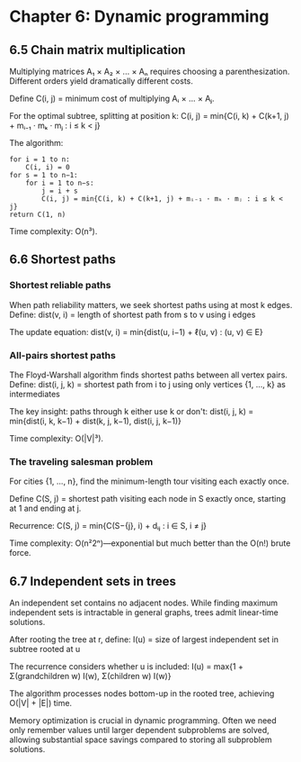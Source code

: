 # Chapter 6: Dynamic programming

## 6.5 Chain matrix multiplication

Multiplying matrices A₁ × A₂ × ... × Aₙ requires choosing a parenthesization. Different orders yield dramatically different costs.

Define C(i, j) = minimum cost of multiplying Aᵢ × ... × Aⱼ.

For the optimal subtree, splitting at position k:
C(i, j) = min{C(i, k) + C(k+1, j) + mᵢ₋₁ · mₖ · mⱼ : i ≤ k < j}

The algorithm:
```
for i = 1 to n:
    C(i, i) = 0
for s = 1 to n−1:
    for i = 1 to n−s:
        j = i + s
        C(i, j) = min{C(i, k) + C(k+1, j) + mᵢ₋₁ · mₖ · mⱼ : i ≤ k < j}
return C(1, n)
```

Time complexity: O(n³).

## 6.6 Shortest paths

### Shortest reliable paths

When path reliability matters, we seek shortest paths using at most k edges. Define:
dist(v, i) = length of shortest path from s to v using i edges

The update equation:
dist(v, i) = min{dist(u, i−1) + ℓ(u, v) : (u, v) ∈ E}

### All-pairs shortest paths

The Floyd-Warshall algorithm finds shortest paths between all vertex pairs. Define:
dist(i, j, k) = shortest path from i to j using only vertices {1, ..., k} as intermediates

The key insight: paths through k either use k or don't:
dist(i, j, k) = min{dist(i, k, k−1) + dist(k, j, k−1), dist(i, j, k−1)}

Time complexity: O(|V|³).

### The traveling salesman problem

For cities {1, ..., n}, find the minimum-length tour visiting each exactly once.

Define C(S, j) = shortest path visiting each node in S exactly once, starting at 1 and ending at j.

Recurrence:
C(S, j) = min{C(S−{j}, i) + dᵢⱼ : i ∈ S, i ≠ j}

Time complexity: O(n²2ⁿ)—exponential but much better than the O(n!) brute force.

## 6.7 Independent sets in trees

An independent set contains no adjacent nodes. While finding maximum independent sets is intractable in general graphs, trees admit linear-time solutions.

After rooting the tree at r, define:
I(u) = size of largest independent set in subtree rooted at u

The recurrence considers whether u is included:
I(u) = max{1 + Σ(grandchildren w) I(w), Σ(children w) I(w)}

The algorithm processes nodes bottom-up in the rooted tree, achieving O(|V| + |E|) time.

Memory optimization is crucial in dynamic programming. Often we need only remember values until larger dependent subproblems are solved, allowing substantial space savings compared to storing all subproblem solutions.